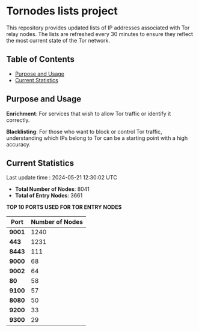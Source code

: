 # Tornodes lists project

This repository provides updated lists of IP addresses associated with Tor relay nodes. The lists are refreshed every 30 minutes to ensure they reflect the most current state of the Tor network.

## Table of Contents

- [Purpose and Usage](#purpose-and-usage)
- [Current Statistics](#current-statistics)


## Purpose and Usage

**Enrichment**: For services that wish to allow Tor traffic or identify it correctly.

**Blacklisting**: For those who want to block or control Tor traffic, understanding which IPs belong to Tor can be a starting point with a high accuracy.

## Current Statistics

Last update time : 2024-05-21 12:30:02 UTC

- **Total Number of Nodes**: 8041
- **Total of Entry Nodes**: 3661

**TOP 10 PORTS USED FOR TOR ENTRY NODES**

| **Port** | **Number of Nodes** |
|------|-----------------|
| **9001**   | 1240  |
| **443**   | 1231  |
| **8443**   | 111  |
| **9000**   | 68  |
| **9002**   | 64  |
| **80**   | 58  |
| **9100**   | 57  |
| **8080**   | 50  |
| **9200**   | 33  |
| **9300**   | 29  |

